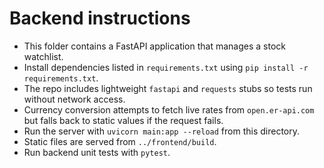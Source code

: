 # Backend instructions

- This folder contains a FastAPI application that manages a stock watchlist.
- Install dependencies listed in `requirements.txt` using `pip install -r requirements.txt`.
- The repo includes lightweight `fastapi` and `requests` stubs so tests run without network access.
- Currency conversion attempts to fetch live rates from `open.er-api.com` but falls back to static values if the request fails.
- Run the server with `uvicorn main:app --reload` from this directory.
- Static files are served from `../frontend/build`.
- Run backend unit tests with `pytest`.
